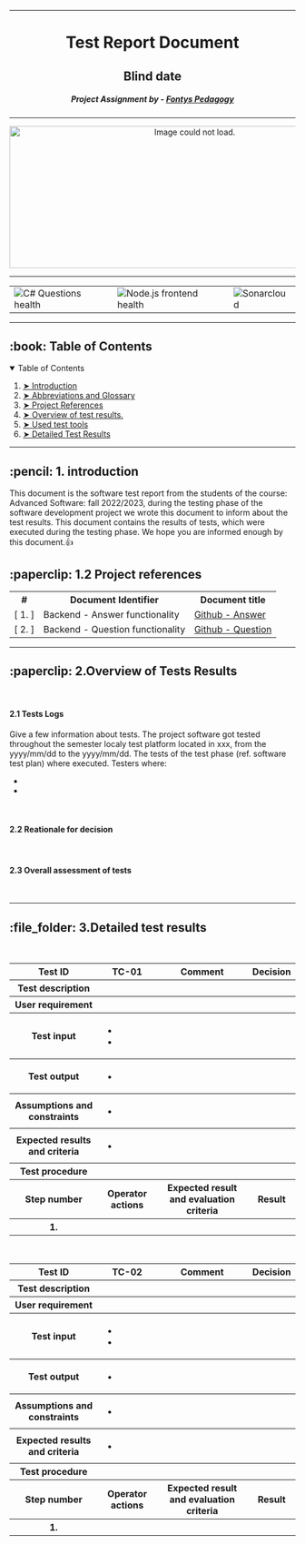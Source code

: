 
---
<h1 align="center"> Test Report Document</h1>
<h2 align="center"> Blind date </h2>
<h5 align="center"> Project Assignment by - <a href="https://fontys.nl">Fontys Pedagogy</a></h5>

---


<p align="center"> 
  <img src="https://ds6br8f5qp1u2.cloudfront.net/blog/wp-content/uploads/2021/03/7-Common-Types-of-Software-Testing@1x.png?x82505" alt="Image could not load." height="250px" width="637">
</p>

---
<!-- markdownlint-disable -->

<table align="center" class="no-border" >
  <tr>
    <td><img src="https://github.com/BlindDate-Org/S6_Blind_Date_Platform/actions/workflows/dotnet.yml/badge.svg" alt="C# Questions health"/></td>
    <td><img src="https://github.com/BlindDate-Org/S6_Blind_Date_Platform/actions/workflows/node.js.yml/badge.svg" alt="Node.js frontend health"/></td>
    <td><img src="https://github.com/BlindDate-Org/S6_Blind_Date_Platform/actions/workflows/sonarcloud.yml/badge.svg" alt="Sonarcloud"/></td>
  </tr>
</table>

---

<!-- TABLE OF CONTENTS -->
<h2 id="table-of-contents"> :book: Table of Contents</h2>

<details open="open">
  <summary>Table of Contents</summary>
  <ol>
    <li><a href="#introduction"> ➤ Introduction</a></li>
    <li><a href="#Abbreviations and Glossary"> ➤ Abbreviations and Glossary</a></li>
    <li><a href="#References"> ➤ Project References</a></li>
    <li><a href="#Overview"> ➤ Overview of test results.</a></li>
    <li><a href="#used-tools"> ➤ Used test tools</a></li>
    <li><a href="#Detailed test results"> ➤ Detailed Test Results </a></li>
  </ol>
</details>

---

<!-- ABOUT THE PROJECT -->
<h2 id="introduction"> :pencil: 1. introduction</h2>
<p>This document is the software test report from the students of the course: Advanced Software: fall 2022/2023, during the testing phase of the software development project we wrote this document to inform about the test results. This document contains the results of tests, which were executed during the testing phase. We hope you are informed enough by this document.👍</p>

<!-- ABOUT THE PROJECT -->
<h2 id="References"> :paperclip: 1.2 Project references</h2>

<table align="center" class="no-border" >
    <tr>
        <th>#</th>
        <th>Document Identifier</th>
        <th>Document title</th>
    </tr>
    <tr>
        <td>[ 1. ]</td>
        <td>Backend - Answer functionality</td>
        <td><a href="https://github.com/BlindDate-Org/S6_Blind_Date_Platform/tree/main/backend/BackendAnswerTests">Github - Answer</a></td>
    </tr>
    <tr>
        <td>[ 2. ]</td>
        <td>Backend - Question functionality</td>
        <td><a href="https://github.com/BlindDate-Org/S6_Blind_Date_Platform/tree/main/backendquestions/BackendQuestionTests">Github - Question</a></td>
    </tr>
</table>

---

<h2 id="Overview"> :paperclip: 2.Overview of Tests Results</h2>
<br/>
<h4>2.1 Tests Logs</h4>
<p>Give a few information about tests.
The project software got tested throughout the semester localy test platform located in xxx, from the yyyy/mm/dd to the yyyy/mm/dd. The tests of the test phase (ref. software test plan) where executed.
Testers where:
<ul>
  <li></li>
  <li></li>
</ul>

</p>
<br/>

<h4>2.2 Reationale for decision</h4>

<br/>

<h4>2.3	Overall assessment of tests</h4>

<br/>

---

<h2 id="Detailed test results"> :file_folder: 3.Detailed test results</h2>
<br/>

<table align="center" class="no-border" style="table-layout": auto; >
    <tr>
        <th>Test ID</th>
        <th>TC-01</th>
        <th>Comment</th>
        <th>Decision</th>
    </tr>
    <tr>
        <th>Test description</th>
        <th></th>
        <th></th>
        <th></th>
    </tr>
    <tr>
        <th>User requirement</th>
        <th></th>
        <th></th>
        <th></th>
    </tr>
    <tr>
        <th>Test input</th>
        <th>
            <ul>
                <li></li>
                <li></li>
            </ul>
        </th>
        <th></th>
        <th></th>
    </tr>
    <tr>
        <th>Test output</th>
        <th>
            <ul>
                <li></li>
            </ul>
        </th>
        <th></th>
        <th></th>
    </tr>
    <tr>
        <th>Assumptions and constraints</th>
        <th>
            <ul>
                <li></li>
            </ul>
        </th>
        <th></th>
        <th></th>
    </tr>
    <tr>
        <th>Expected results and criteria</th>
        <th>
            <ul>
                <li></li>
            </ul>
        </th>
        <th></th>
        <th></th>
    </tr>
    <tr>
        <th><b>Test procedure</b></th>
        <th></th>
        <th></th>
        <th></th>
    </tr>
    <tr>
        <th>Step number</th>
        <th>Operator actions</th>
        <th>Expected result and evaluation criteria</th>
        <th>Result</th>
    </tr>
    <tr>
        <th>1.</th>
        <th></th>
        <th></th>
        <th></th>
    </tr>
</table>

<br/>
<!-- Table number 2 -->
<table align="center" class="no-border" style="table-layout": auto; >
    <tr>
        <th>Test ID</th>
        <th>TC-02</th>
        <th>Comment</th>
        <th>Decision</th>
    </tr>
    <tr>
        <th>Test description</th>
        <th></th>
        <th></th>
        <th></th>
    </tr>
    <tr>
        <th>User requirement</th>
        <th></th>
        <th></th>
        <th></th>
    </tr>
    <tr>
        <th>Test input</th>
        <th>
            <ul>
                <li></li>
                <li></li>
            </ul>
        </th>
        <th></th>
        <th></th>
    </tr>
    <tr>
        <th>Test output</th>
        <th>
            <ul>
                <li></li>
            </ul>
        </th>
        <th></th>
        <th></th>
    </tr>
    <tr>
        <th>Assumptions and constraints</th>
        <th>
            <ul>
                <li></li>
            </ul>
        </th>
        <th></th>
        <th></th>
    </tr>
    <tr>
        <th>Expected results and criteria</th>
        <th>
            <ul>
                <li></li>
            </ul>
        </th>
        <th></th>
        <th></th>
    </tr>
    <tr>
        <th><b>Test procedure</b></th>
        <th></th>
        <th></th>
        <th></th>
    </tr>
    <tr>
        <th>Step number</th>
        <th>Operator actions</th>
        <th>Expected result and evaluation criteria</th>
        <th>Result</th>
    </tr>
    <tr>
        <th>1.</th>
        <th></th>
        <th></th>
        <th></th>
    </tr>
</table>



